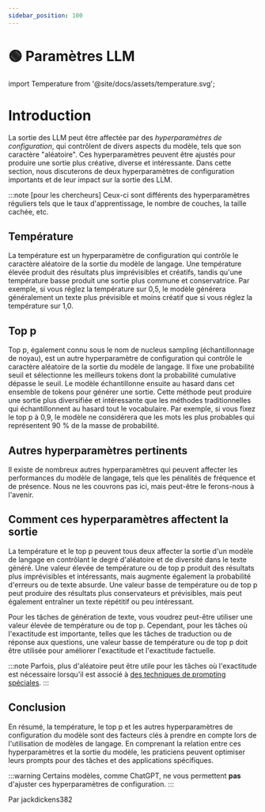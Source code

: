 ```yaml
---
sidebar_position: 100
---
```


# 🟢 Paramètres LLM


import Temperature from '@site/docs/assets/temperature.svg';

<div style={{textAlign: 'center'}}>
  <Temperature style={{width:"100%",height:"300px",verticalAlign:"top"}}/>
</div>

# Introduction

La sortie des LLM peut être affectée par des _hyperparamètres de configuration_, qui contrôlent de divers aspects du modèle, tels que son caractère "aléatoire". Ces hyperparamètres peuvent être ajustés pour produire une sortie plus créative, diverse et intéressante. Dans cette section, nous discuterons de deux hyperparamètres de configuration importants et de leur impact sur la sortie des LLM.

:::note
[pour les chercheurs] Ceux-ci sont différents des hyperparamètres réguliers tels que le taux d'apprentissage, le nombre de couches, la taille cachée, etc.

## Température

La température est un hyperparamètre de configuration qui contrôle le caractère aléatoire de la sortie du modèle de langage. Une température élevée produit des résultats plus imprévisibles et créatifs, tandis qu'une température basse produit une sortie plus commune et conservatrice. Par exemple, si vous réglez la température sur 0,5, le modèle générera généralement un texte plus prévisible et moins créatif que si vous réglez la température sur 1,0.

## Top p

Top p, également connu sous le nom de nucleus sampling (échantillonnage de noyau), est un autre hyperparamètre de configuration qui contrôle le caractère aléatoire de la sortie du modèle de langage. Il fixe une probabilité seuil et sélectionne les meilleurs tokens dont la probabilité cumulative dépasse le seuil. Le modèle échantillonne ensuite au hasard dans cet ensemble de tokens pour générer une sortie. Cette méthode peut produire une sortie plus diversifiée et intéressante que les méthodes traditionnelles qui échantillonnent au hasard tout le vocabulaire. Par exemple, si vous fixez le top p à 0,9, le modèle ne considérera que les mots les plus probables qui représentent 90 % de la masse de probabilité.

## Autres hyperparamètres pertinents

Il existe de nombreux autres hyperparamètres qui peuvent affecter les performances du modèle de langage, tels que les pénalités de fréquence et de présence. Nous ne les couvrons pas ici, mais peut-être le ferons-nous à l'avenir.

## Comment ces hyperparamètres affectent la sortie

La température et le top p peuvent tous deux affecter la sortie d'un modèle de langage en contrôlant le degré d'aléatoire et de diversité dans le texte généré. Une valeur élevée de température ou de top p produit des résultats plus imprévisibles et intéressants, mais augmente également la probabilité d'erreurs ou de texte absurde. Une valeur basse de température ou de top p peut produire des résultats plus conservateurs et prévisibles, mais peut également entraîner un texte répétitif ou peu intéressant.

Pour les tâches de génération de texte, vous voudrez peut-être utiliser une valeur élevée de température ou de top p. Cependant, pour les tâches où l'exactitude est importante, telles que les tâches de traduction ou de réponse aux questions, une valeur basse de température ou de top p doit être utilisée pour améliorer l'exactitude et l'exactitude factuelle.

:::note
Parfois, plus d'aléatoire peut être utile pour les tâches où l'exactitude est nécessaire lorsqu'il est associé à [des techniques de prompting spéciales](https://learnprompting.org/docs/intermediate/self_consistency).
:::




## Conclusion

En résumé, la température, le top p et les autres hyperparamètres de configuration du modèle sont des facteurs clés à prendre en compte lors de l'utilisation de modèles de langage. En comprenant la relation entre ces hyperparamètres et la sortie du modèle, les praticiens peuvent optimiser leurs prompts pour des tâches et des applications spécifiques.

:::warning
Certains modèles, comme ChatGPT, ne vous permettent **pas** d'ajuster ces hyperparamètres de configuration.
:::

Par jackdickens382
